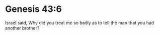 # Genesis 43:6

Israel said, Why did you treat me so badly as to tell the man that you had another brother?
